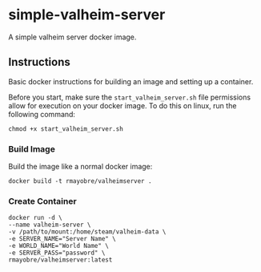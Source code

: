 # simple-valheim-server
A simple valheim server docker image.

## Instructions
Basic docker instructions for building an image and setting up a container.

Before you start, make sure the `start_valheim_server.sh` file permissions allow for execution on your docker image. To do this on linux, run the following command:
```
chmod +x start_valheim_server.sh
```

### Build Image
Build the image like a normal docker image:
```
docker build -t rmayobre/valheimserver .
```

### Create Container
```
docker run -d \
--name valheim-server \
-v /path/to/mount:/home/steam/valheim-data \
-e SERVER_NAME="Server Name" \
-e WORLD_NAME="World Name" \
-e SERVER_PASS="password" \
rmayobre/valheimserver:latest
```